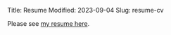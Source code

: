 Title: Resume
Modified: 2023-09-04
Slug: resume-cv



Please see [my resume here]({static}/pdfs/jethro-cao-resume.pdf).
